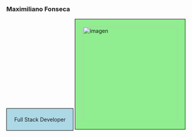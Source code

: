 <style>
  .caja {
    display: inline-block;
    padding: 20px;
    border: 1px solid #000;
  }

  .caja1 {
    background-color: lightblue;
  }

  .caja2 {
    background-color: lightgreen;
  }
</style>
### Maximiliano Fonseca 
<div>
  <div class="caja caja1">
  Full Stack Developer
  </div >
  <div class="caja caja2"><img src="https://www.ceupe.com/images/easyblog_articles/3583/b2ap3_large_profesion-de-programador-web.jpg" alt="imagen" width="250" /></div>
</div>
<!--
**Maxi-95/Maxi-95** is a ✨ _special_ ✨ repository because its `README.md` (this file) appears on your GitHub profile.

Here are some ideas to get you started:

- 🔭 I’m currently working on ...
- 🌱 I’m currently learning ...
- 👯 I’m looking to collaborate on ...
- 🤔 I’m looking for help with ...
- 💬 Ask me about ...
- 📫 How to reach me: ...
- 😄 Pronouns: ...
- ⚡ Fun fact: ...
-->
